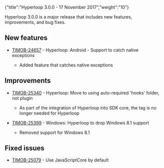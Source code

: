 {"title":"Hyperloop 3.0.0 - 17 November 2017","weight":"10"}

Hyperloop 3.0.0 is a major release that includes new features, improvements, and bug fixes.

## New features

* [TIMOB-24657](https://jira.appcelerator.org/browse/TIMOB-24657) - Hyperloop: Android - Support to catch native exceptions

  * Added feature that catches native exceptions


## Improvements

* [TIMOB-25340](https://jira.appcelerator.org/browse/TIMOB-25340) - Hyperloop: Move to using auto-required 'hooks' folder, not plugin

  * As part of the integration of Hyperloop into SDK core, the <plugins> tag is no longer needed for Hyperloop

* [TIMOB-25399](https://jira.appcelerator.org/browse/TIMOB-25399) - Windows: Hyperloop to drop Windows 8.1 support

  * Removed support for Windows 8.1


## Fixed issues

* [TIMOB-25079](https://jira.appcelerator.org/browse/TIMOB-25079) - Use JavaScriptCore by default
